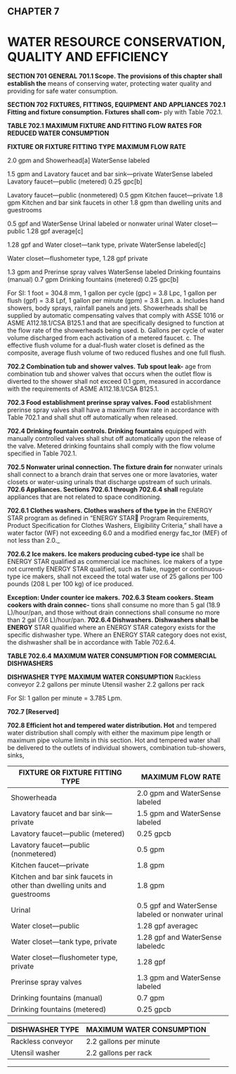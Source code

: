 ## CHAPTER 7

# WATER RESOURCE CONSERVATION, QUALITY AND EFFICIENCY


**SECTION 701**
**GENERAL**
**701.1 Scope. The provisions of this chapter shall establish the**
means of conserving water, protecting water quality and providing for safe water consumption.

**SECTION 702**
**FIXTURES, FITTINGS, EQUIPMENT AND**
**APPLIANCES**
**702.1 Fitting and fixture consumption. Fixtures shall com-**
ply with Table 702.1.

**TABLE 702.1**
**MAXIMUM FIXTURE AND FITTING FLOW RATES**
**FOR REDUCED WATER CONSUMPTION**

**FIXTURE OR FIXTURE FITTING TYPE** **MAXIMUM FLOW RATE**

2.0 gpm and
Showerhead[a]
WaterSense labeled

1.5 gpm and
Lavatory faucet and bar sink—private
WaterSense labeled
Lavatory faucet—public (metered) 0.25 gpc[b]

Lavatory faucet—public (nonmetered) 0.5 gpm
Kitchen faucet—private 1.8 gpm
Kitchen and bar sink faucets in other
1.8 gpm
than dwelling units and guestrooms

0.5 gpf and WaterSense
Urinal
labeled or nonwater urinal
Water closet—public 1.28 gpf average[c]

1.28 gpf and
Water closet—tank type, private
WaterSense labeled[c]

Water closet—flushometer type,
1.28 gpf
private

1.3 gpm and
Prerinse spray valves
WaterSense labeled
Drinking fountains (manual) 0.7 gpm
Drinking fountains (metered) 0.25 gpc[b]

For SI: 1 foot = 304.8 mm, 1 gallon per cycle (gpc) = 3.8 Lpc, 1 gallon per
flush (gpf) = 3.8 Lpf, 1 gallon per minute (gpm) = 3.8 Lpm.
a. Includes hand showers, body sprays, rainfall panels and jets. Showerheads
shall be supplied by automatic compensating valves that comply with
ASSE 1016 or ASME A112.18.1/CSA B125.1 and that are specifically
designed to function at the flow rate of the showerheads being used.
b. Gallons per cycle of water volume discharged from each activation of a
metered faucet.
c. The effective flush volume for a dual-flush water closet is defined as the
composite, average flush volume of two reduced flushes and one full
flush.

**702.2 Combination tub and shower valves. Tub spout leak-**
age from combination tub and shower valves that occurs
when the outlet flow is diverted to the shower shall not
exceed 0.1 gpm, measured in accordance with the requirements of ASME A112.18.1/CSA B125.1.


**702.3 Food establishment prerinse spray valves. Food**
establishment prerinse spray valves shall have a maximum
flow rate in accordance with Table 702.1 and shall shut off
automatically when released.

**702.4 Drinking fountain controls. Drinking fountains**
equipped with manually controlled valves shall shut off automatically upon the release of the valve. Metered drinking
fountains shall comply with the flow volume specified in
Table 702.1.

**702.5 Nonwater urinal connection. The fixture drain for**
nonwater urinals shall connect to a branch drain that serves
one or more lavatories, water closets or water-using urinals
that discharge upstream of such urinals.
**702.6 Appliances. Sections 702.6.1 through 702.6.4 shall**
regulate appliances that are not related to space conditioning.

**702.6.1 Clothes washers. Clothes washers of the type in**
the ENERGY STAR program as defined in “ENERGY
STAR Program Requirements, Product Specification for
Clothes Washers, Eligibility Criteria,” shall have a water
factor (WF) not exceeding 6.0 and a modified energy fac_tor (MEF) of not less than 2.0._

**702.6.2 Ice makers. Ice makers producing cubed-type ice**
shall be ENERGY STAR qualified as commercial ice
machines. Ice makers of a type not currently ENERGY
STAR qualified, such as flake, nugget or continuous-type
ice makers, shall not exceed the total water use of 25 gallons per 100 pounds (208 L per 100 kg) of ice produced.

**Exception: Under counter ice makers.**
**702.6.3 Steam cookers. Steam cookers with drain connec-**
tions shall consume no more than 5 gal (18.9 L)/hour/pan,
and those without drain connections shall consume no
more than 2 gal (7.6 L)/hour/pan.
**702.6.4 Dishwashers. Dishwashers shall be ENERGY**
STAR qualified where an ENERGY STAR category exists
for the specific dishwasher type. Where an ENERGY
STAR category does not exist, the dishwasher shall be in
accordance with Table 702.6.4.

**TABLE 702.6.4**
**MAXIMUM WATER CONSUMPTION**
**FOR COMMERCIAL DISHWASHERS**

**DISHWASHER TYPE** **MAXIMUM WATER CONSUMPTION**
Rackless conveyor 2.2 gallons per minute
Utensil washer 2.2 gallons per rack

For SI: 1 gallon per minute = 3.785 Lpm.

**702.7 [Reserved]**

**702.8 Efficient hot and tempered water distribution. Hot**
and tempered water distribution shall comply with either the
maximum pipe length or maximum pipe volume limits in this
section. Hot and tempered water shall be delivered to the outlets of individual showers, combination tub-showers, sinks,

|FIXTURE OR FIXTURE FITTING TYPE|MAXIMUM FLOW RATE|
|---|---|
|Showerheada|2.0 gpm and WaterSense labeled|
|Lavatory faucet and bar sink—private|1.5 gpm and WaterSense labeled|
|Lavatory faucet—public (metered)|0.25 gpcb|
|Lavatory faucet—public (nonmetered)|0.5 gpm|
|Kitchen faucet—private|1.8 gpm|
|Kitchen and bar sink faucets in other than dwelling units and guestrooms|1.8 gpm|
|Urinal|0.5 gpf and WaterSense labeled or nonwater urinal|
|Water closet—public|1.28 gpf averagec|
|Water closet—tank type, private|1.28 gpf and WaterSense labeledc|
|Water closet—flushometer type, private|1.28 gpf|
|Prerinse spray valves|1.3 gpm and WaterSense labeled|
|Drinking fountains (manual)|0.7 gpm|
|Drinking fountains (metered)|0.25 gpcb|

|DISHWASHER TYPE|MAXIMUM WATER CONSUMPTION|
|---|---|
|Rackless conveyor|2.2 gallons per minute|
|Utensil washer|2.2 gallons per rack|


-----







